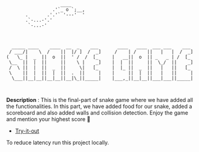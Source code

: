 ```

                    ____
                 .'`_ o `;__,
       .       .'.'` '---'  '            
       .`-...-'.'
        `-...-'
                

    
  _____ ____    ____  __  _    ___       ____   ____  ___ ___    ___ 
 / ___/|    \  /    ||  |/ ]  /  _]     /    | /    ||   |   |  /  _]
(   \_ |  _  ||  o  ||  ' /  /  [_     |   __||  o  || _   _ | /  [_ 
 \__  ||  |  ||     ||    \ |    _]    |  |  ||     ||  \_/  ||    _]
 /  \ ||  |  ||  _  ||     \|   [_     |  |_ ||  _  ||   |   ||   [_ 
 \    ||  |  ||  |  ||  .  ||     |    |     ||  |  ||   |   ||     |
  \___||__|__||__|__||__|\_||_____|    |___,_||__|__||___|___||_____|
                                                                     
            

```

**Description** : This is the final-part of snake game where we have added all the functionalities. In this part, we have added food for our snake, added a scoreboard and also added walls and collision detection. Enjoy the game and mention your highest score :snake:

- [Try-it-out](https://replit.com/@MihirMore1/Snake-Game?embed=1&output=1#main.py)

To reduce latency run this project locally.